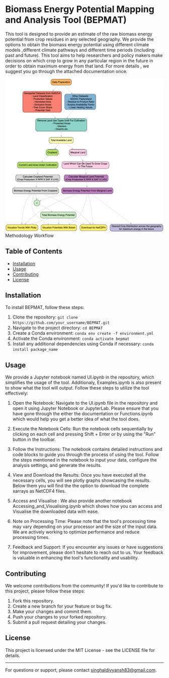 # Biomass Energy Potential Mapping and Analysis Tool (BEPMAT)

This tool is designed to provide an estimate of the raw biomass energy potential from crop residues in any selected geography. We provide the options to obtain the biomass energy potential using different climate models ,different climate pathways and different time periods (including past and future). This tool aims to help researchers and policy makers make decisions on which crop to grow in any particular region in the future in order to obtain maximum energy from that land. For more details , we suggest you go through the attached documentation once.

![Methodology Workflow](graphviz.png)
Methodology Workflow


## Table of Contents

- [Installation](#installation)
- [Usage](#usage)
- [Contributing](#contributing)
- [License](#license)

## Installation

To install BEPMAT, follow these steps:

1. Clone the repository: `git clone https://github.com/your_username/BEPMAT.git`
2. Navigate to the project directory: `cd BEPMAT`
3. Create a Conda environment: `conda env create -f environment.yml`
4. Activate the Conda environment: `conda activate bepmat`
5. Install any additional dependencies using Conda if necessary: `conda install package_name`

## Usage

We provide a Jupyter notebook named UI.ipynb in the repository, which simplifies the usage of the tool. Additionaly, Examples.ipynb is also present to show what the tool will output. Follow these steps to utilize the tool effectively:

1. Open the Notebook: Navigate to the UI.ipynb file in the repository and open it using Jupyter Notebook or JupyterLab. Please ensure that you have gone through the either the documentation or Functions.ipynb which would help you get a better idea of what the tool does.

2. Execute the Notebook Cells: Run the notebook cells sequentially by clicking on each cell and pressing Shift + Enter or by using the "Run" button in the toolbar.

3. Follow the Instructions: The notebook contains detailed instructions and code blocks to guide you through the process of using the tool. Follow the steps mentioned in the notebook to input your data, configure the analysis settings, and generate the results.

4. View and Download the Results: Once you have executed all the necessary cells, you will see plotly graphs showcasing the results. Below them you will find the the option to download the complete xarrays as NetCDF4 files.

5. Access and Visualise : We also provide another notebook Accessing_and_Visualising.ipynb which shows how you can access and Visualise the downloaded data with ease.

5. Note on Processing Time: Please note that the tool's processing time may vary depending on your processor and the size of the input data. We are actively working to optimize performance and reduce processing times.

6. Feedback and Support: If you encounter any issues or have suggestions for improvement, please don't hesitate to reach out to us. Your feedback is valuable in enhancing the tool's functionality and usability.

## Contributing

We welcome contributions from the community! If you'd like to contribute to this project, please follow these steps:

1. Fork this repository.
2. Create a new branch for your feature or bug fix.
3. Make your changes and commit them.
4. Push your changes to your forked repository.
5. Submit a pull request detailing your changes.

## License

This project is licensed under the MIT License - see the LICENSE file for details.

---

For questions or support, please contact singhaldivyansh83@gmail.com.


